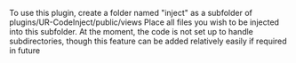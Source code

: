 To use this plugin, create a folder named "inject" as a subfolder of plugins/UR-CodeInject/public/views
Place all files you wish to be injected into this subfolder. At the moment, the code is not set up to handle subdirectories, though this feature can be added relatively easily if required in future
